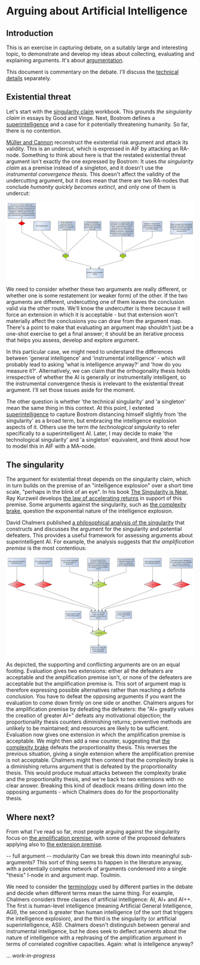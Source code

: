 # Arguing about Artificial Intelligence

## Introduction
This is an exercise in capturing debate, on a suitably large and interesting topic, to demonstrate and develop my ideas about collecting, evaluating and explaining arguments. It's about [argumentation](https://dstl.github.io/eleatics/doc/argumentation/).

This document is commentary on the debate. I'll discuss the [technical details](technical.md) separately. 

## Existential threat
Let's start with the [singularity claim](singularity.xhtml) workbook. This grounds *the singularity claim* in essays by Good and Vinge. Next, Bostrom defines a [superintelligence](superintelligence.xhtml#superintelligence) and a case for it potentially threatening humanity. So far, there is no contention.

[Müller and Cannon](both-ways.xhtml) reconstruct the existential risk argument and attack its validity. This is an undercut, which is expressed in AIF by attacking an RA-node. Something to think about here is that the restated existential threat argument isn't exactly the one expressed by Bostrom: It uses *the singularity claim* as a premise instead of a singleton, and it doesn't use the *instrumental convergence thesis*. This doesn't affect the validity of the undercutting argument, but it does mean that there are two RA-nodes that conclude *humanity quickly becomes extinct*, and only one of them is undercut:  

![Undercutting the extinction argument](images/extinction.svg)

We need to consider whether these two arguments are really different, or whether one is some restatement (or weaker form) of the other. If the two arguments are different, undercutting one of them leaves the conclusion valid via the other route. We'll know the undercutter is there because it will force an extension in which it is acceptable - but that extension won't materially affect the conclusions you can draw from the argument map. There's a point to make that evaluating an argument map shouldn't just be a one-shot exercise to get a final answer; it should be an iterative process that helps you assess, develop and explore argument.

In this particular case, we might need to understand the differences between 'general intelligence' and 'instrumental intelligence' - which will probably lead to asking 'what is intelligence anyway?' and 'how do you measure it?'. Alternatively, we can claim that the orthogonality thesis holds irrespective of whether the AI is generally or instrumentally intelligent, so the instrumental convergence thesis is irrelevant to the existential threat argument. I'll set those issues aside for the moment.

The other question is whether 'the technical singularity' and 'a singleton' mean the same thing in this context. At this point, I extented [superintelligence](superintelligence.xhtml#later) to capture Bostrom distancing himself slightly from 'the singularity' as a broad term, but embracing the intelligence explosion aspects of it. Others use the term *the technological singularity* to refer specifically to a superintelligent AI. Later, I may decide to make 'the technological singularity' and 'a singleton' equivalent, and think about how to model this in AIF with a MA-node.

## The singularity
The argument for existential threat depends on the singularity claim, which in turn builds on the premise of an "intelligence explosion" over a short time scale, "perhaps in the blink of an eye". In his book [The Singularity is Near](https://en.wikipedia.org/wiki/The_Singularity_Is_Near), Ray Kurzweil develops [the law of accelerating returns](accelerating-returns.xhtml) in support of this premise. Some arguments against the singularity, such as [the complexity brake](complexity-brake.xhtml), question the exponential nature of the intelligence explosion.

David Chalmers published [a philosophical analysis of the singularity](chalmers.xhtml) that constructs and discusses the argument for the singularity and potential defeaters. This provides a useful framework for assessing arguments about superintelligent AI. For example, the analysis suggests that *the amplification premise* is the most contentious:

![the amplification premise](images/chalmers5.svg)

As depicted, the supporting and conflicting arguments are on an equal footing. Evaluation gives two extensions: either all the defeaters are acceptable and the amplification premise isn't, or none of the defeaters are acceptable but the amplification premise is. This sort of argument map is therefore expressing possible alternatives rather than reaching a definite conclusion. You have to defeat the opposing arguments if you want the evaluation to come down firmly on one side or another. Chalmers argues for the amplification premise by defeating the defeaters: the "AI+ greatly values the creation of greater AI+" defeats any motivational objection; the proportionality thesis counters diminishing returns; preventive methods are unlikely to be maintained; and resources are likely to be sufficient. Evaluation now gives one extension in which the amplification premise is acceptable. We might then add a new counter, suggesting that [the complexity brake](complexity-brake.xhtml) defeats the proportionality thesis. This reverses the previous situation, giving a single extension where the amplification premise is not acceptable. Chalmers might then contend that the complexity brake is a diminishing returns argument that is defeated by the proportionality thesis. This would produce mutual attacks between the complexity brake and the proportionality thesis, and we're back to two extensions with no clear answer. Breaking this kind of deadlock means drilling down into the opposing arguments - which Chalmers does do for the proportionality thesis.

## Where next?

From what I've read so far, most people arguing against the singularity focus on [the amplification premise](chalmers.xhtml#amplification), with some of the proposed defeaters applying also to [the extension premise](chalmers.xhtml#extension).

-- full argument
-- modularity
Can we break this down into meaningful sub-arguments? This sort of thing seems to happen in the literature anyway, with a potentially complex network of arguments condensed into a single "thesis" I-node in and argument map. Toulmin.

We need to consider the [terminology](technical.md#terminology) used by different parties in the debate and decide when different terms mean the same thing. For example, Chalmers considers three classes of artificial intelligence: AI, AI+ and AI++. The first is human-level intelligence (meaning Artificial General Intelligence, AGI), the second is greater than human intelligence (of the sort that triggers the intelligence explosion), and the third is the singularity (or artificial superintelligence, ASI). Chalmers doesn't distinguish between general and instrumental intelligence, but he does seek to deflect aruments about the nature of intelligence with a rephrasing of the amplification argument in terms of correlated cognitive capacities. Again: what is intellgence anyway?

... *work-in-progress*